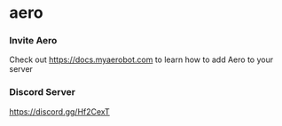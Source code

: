 # aero

### Invite Aero
Check out https://docs.myaerobot.com to learn how to add Aero to your server

### Discord Server
https://discord.gg/Hf2CexT

